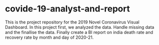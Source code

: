# covide-19-analyst-and-report

This is the project repository for the 2019 Novel Coronavirus Visual Dashboard. In this project first, we analyzed the data. Handle missing data and the finallise the data.
Finally create a BI report on india death rate and recovery rate by month and day of 2020-21. 
